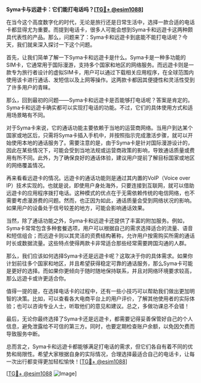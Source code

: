 **Syma卡与远遊卡：它们能打电话吗？[[TG💪+ @esim1088](https://t.me/s/esim1088)]**

在当今这个高度数字化的时代，无论是旅行还是日常生活中，选择一款合适的电话卡都显得尤为重要。而提到电话卡，很多人可能会想到Syma卡和远遊卡这两种颇具代表性的产品。那么，问题来了：Syma卡和远遊卡到底能不能打电话呢？今天，我们就来深入探讨一下这个问题。

首先，让我们简单了解一下Syma卡和远遊卡是什么。Syma卡是一种多功能的SIM卡，它通常用于国际漫游，支持多个国家和地区的网络服务。而远遊卡则是一款专为旅行者设计的虚拟SIM卡，用户可以通过下载相关应用程序，在全球范围内使用该卡进行通话、发短信以及上网等操作。这两款卡都因其便捷性和灵活性受到了许多用户的青睐。

那么，回到最初的问题——Syma卡和远遊卡是否能够打电话呢？答案是肯定的。Syma卡和远遊卡确实都可以实现打电话的功能。不过，它们的具体使用方式和适用场景略有不同。

对于Syma卡来说，它的通话功能主要依赖于当地的运营商网络。当用户到达某个国家或地区后，只需将Syma卡插入手机中，并按照指示完成激活步骤，就可以开始使用本地的通话服务了。需要注意的是，由于Syma卡是针对国际漫游设计的，因此在某些情况下，可能会受到当地法规或运营商政策的影响，导致通话质量或费用有所不同。此外，为了确保良好的通话体验，建议用户提前了解目标国家或地区的网络覆盖情况。

再来看看远遊卡的情况。远遊卡的通话功能则是通过其内置的VoIP（Voice over IP）技术实现的。也就是说，即使用户身处海外，只要连接到互联网，就可以借助远遊卡的应用程序拨打电话。这种模式的优点在于无需依赖传统的电信网络，也不需要考虑漫游费的问题。然而，也正因为如此，通话质量会受到网络状况的影响。如果用户的设备处于信号较差的地方，可能会影响通话效果。

当然，除了通话功能之外，Syma卡和远遊卡还提供了丰富的附加服务。例如，Syma卡常常包含多种套餐选项，用户可以根据自己的需求选择适合的流量、语音和短信组合；而远遊卡则以其灵活的资费结构著称，允许用户按需购买所需的通话时长或数据流量。这些特点使得两款卡非常适合那些经常需要跨国沟通的人群。

那么，我们应该如何选择Syma卡还是远遊卡呢？这取决于你的具体需求。如果你计划前往多个国家和地区，并且希望获得稳定可靠的通话服务，那么Syma卡可能是更好的选择。而如果你更倾向于随时随地保持联系，并且对网络环境要求较高，那么远遊卡或许更适合你。

值得一提的是，在选择电话卡的过程中，还有一些小技巧可以帮助我们做出更加明智的决策。比如，可以查看各大电商平台上的用户评价，了解其他使用者的实际体验；也可以咨询专业人士，听取他们的意见和建议。总之，多做功课总不会错！

最后，无论你最终选择了Syma卡还是远遊卡，都需要记得妥善保管好自己的个人信息，避免泄露给不可信的第三方。同时，也要定期检查账户余额，以免因欠费而导致服务中断。

总而言之，Syma卡和远遊卡都能够满足打电话的需求，但它们各自有着不同的优势和局限性。希望大家根据自身的实际情况，合理选择最适合自己的电话卡，让每一次出行都变得更加轻松愉快！[[TG💪+ @esim1088](https://t.me/s/esim1088)]

[[TG💪+ @esim1088](https://t.me/s/esim1088) ![Image](https://i.postimg.cc/4NQfJmqS/Snipaste-2025-05-13-00-14-12.png)]